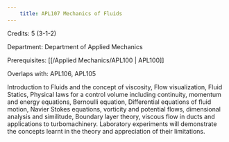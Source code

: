 ```yaml
---
    title: APL107 Mechanics of Fluids
---
```

Credits: 5 (3-1-2)

Department: Department of Applied Mechanics

Prerequisites: [[/Applied Mechanics/APL100 | APL100]]

Overlaps with: APL106, APL105

Introduction to Fluids and the concept of viscosity, Flow visualization, Fluid Statics, Physical laws for a control volume including continuity, momentum and energy equations, Bernoulli equation, Differential equations of fluid motion, Navier Stokes equations, vorticity and potential flows, dimensional analysis and similitude, Boundary layer theory, viscous flow in ducts and applications to turbomachinery. Laboratory experiments will demonstrate the concepts learnt in the theory and appreciation of their limitations.
